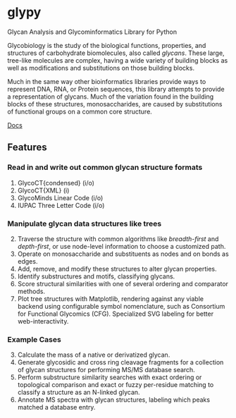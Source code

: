 # glypy
Glycan Analysis and Glycominformatics Library for Python

Glycobiology is the study of the biological functions, properties, and structures of carbohydrate biomolecules,
also called *glycans*. These large, tree-like molecules are complex, having a wide variety of building blocks
as well as modifications and substitutions on those building blocks.

Much in the same way other bioinformatics libraries provide ways to represent DNA, RNA, or Protein sequences,
this library attempts to provide a representation of glycans. Much of the variation found in the
building blocks of these structures, monosaccharides, are caused by substitutions of functional groups on a
common core structure.

[Docs](http://glypy.readthedocs.org/)

## Features

### Read in and write out common glycan structure formats
1. GlycoCT{condensed} (i/o)
1. GlycoCT{XML} (i)
1. GlycoMinds Linear Code (i/o)
1. IUPAC Three Letter Code (i/o)

### Manipulate glycan data structures like trees
2. Traverse the structure with common algorithms like *breadth-first* and *depth-first*, or use node-level information to choose a customized path.
2. Operate on monosaccharide and substituents as nodes and on bonds as edges.
2. Add, remove, and modify these structures to alter glycan properties.
3. Identify substructures and motifs, classifying glycans.
4. Score structural similarities with one of several ordering and comparator methods.
6. Plot tree structures with Matplotlib, rendering against any viable backend using configurable symbol nomenclature, such as Consortium for Functional Glycomics (CFG). Specialized SVG labeling for better web-interactivity.

### Example Cases
3. Calculate the mass of a native or derivatized glycan.
3. Generate glycosidic and cross ring cleavage fragments for a collection of glycan structures for performing MS/MS database search.
3. Perform substructure similarity searches with exact ordering or topological comparison and exact or fuzzy per-residue matching to classify a structure as an N-linked glycan.
3. Annotate MS spectra with glycan structures, labeling which peaks matched a database entry.
